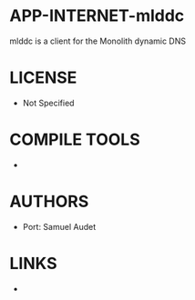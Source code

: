 APP-INTERNET-mlddc
==================

mlddc is a client for the Monolith dynamic DNS

LICENSE
===============
* Not Specified

COMPILE TOOLS
===============
* 

AUTHORS
===============
* Port: Samuel Audet

LINKS
===============
* 
